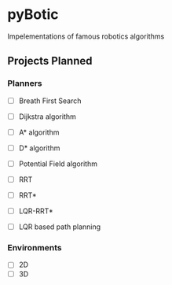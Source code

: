 # pyBotic
Impelementations of famous robotics algorithms 

## Projects Planned

### Planners

- [ ] Breath First Search            
- [ ] Dijkstra algorithm                            
- [ ] A* algorithm            
- [ ] D* algorithm            
- [ ] Potential Field algorithm            
- [ ] RRT            
- [ ] RRT*            
- [ ] LQR-RRT*            
- [ ] LQR based path planning            
    

### Environments
- [ ] 2D             
- [ ] 3D 

